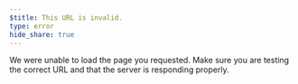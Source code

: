 ```yaml
---
$title: This URL is invalid.
type: error
hide_share: true
---
```

We were unable to load the page you requested.
Make sure you are testing the correct URL and that the server is responding properly. 
